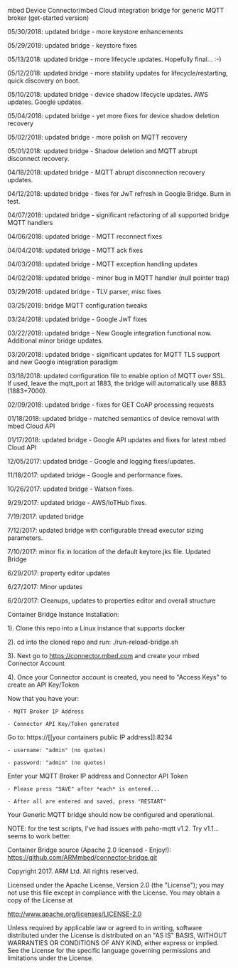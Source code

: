 mbed Device Connector/mbed Cloud integration bridge for generic MQTT broker (get-started version)

05/30/2018: updated bridge - more keystore enhancements

05/29/2018: updated bridge - keystore fixes

05/13/2018: updated bridge - more lifecycle updates. Hopefully final... :-) 

05/12/2018: updated bridge - more stability updates for lifecycle/restarting, quick discovery on boot.

05/10/2018: updated bridge - device shadow lifecycle updates. AWS updates. Google updates.

05/04/2018: updated bridge - yet more fixes for device shadow deletion recovery

05/02/2018: updated bridge - more polish on MQTT recovery

05/01/2018: updated bridge - Shadow deletion and MQTT abrupt disconnect recovery.

04/18/2018: updated bridge - MQTT abrupt disconnection recovery updates.

04/12/2018: updated bridge - fixes for JwT refresh in Google Bridge. Burn in test. 

04/07/2018: updated bridge - significant refactoring of all supported bridge MQTT handlers

04/06/2018: updated bridge - MQTT reconnect fixes

04/04/2018: updated bridge - MQTT ack fixes

04/03/2018: updated bridge - MQTT exception handling updates

04/02/2018: updated bridge - minor bug in MQTT handler (null pointer trap)

03/29/2018: updated bridge - TLV parser, misc fixes

03/25/2018: bridge MQTT configuration tweaks

03/24/2018: updated bridge - Google JwT fixes

03/22/2018: updated bridge - New Google integration functional now. Additional minor bridge updates.

03/20/2018: updated bridge - significant updates for MQTT TLS support and new Google integration paradigm

03/18/2018: updated configuration file to enable option of MQTT over SSL. If used, leave the mqtt_port at 1883, the bridge will automatically use 8883 (1883+7000).

02/09/2018: updated bridge - fixes for GET CoAP processing requests

01/18/2018: updated bridge - matched semantics of device removal with mbed Cloud API 

01/17/2018: updated bridge - Google API updates and fixes for latest mbed Cloud API

12/05/2017: updated bridge - Google and logging fixes/updates.

11/18/2017: updated bridge - Google and performance fixes. 

10/26/2017: updated bridge - Watson fixes.

9/29/2017: updated bridge - AWS/IoTHub fixes.

7/19/2017: updated bridge

7/12/2017: updated bridge with configurable thread executor sizing parameters.

7/10/2017: minor fix in location of the default keytore.jks file. Updated Bridge

6/29/2017: property editor updates 

6/27/2017: Minor updates 

6/20/2017: Cleanups, updates to properties editor and overall structure 

Container Bridge Instance Installation:

1). Clone this repo into a Linux instance that supports docker

2). cd into the cloned repo and run: ./run-reload-bridge.sh

3). Next go to https://connector.mbed.com and create your mbed Connector Account

4). Once your Connector account is created, you need to "Access Keys" to create an API Key/Token

Now that you have your:

    - MQTT Broker IP Address 

    - Connector API Key/Token generated

Go to:  https://[[your containers public IP address]]:8234

    - username: "admin" (no quotes)

    - password: "admin" (no quotes)

Enter your MQTT Broker IP address and Connector API Token

    - Please press "SAVE" after *each* is entered... 

    - After all are entered and saved, press "RESTART"

Your Generic MQTT bridge should now be configured and operational. 

NOTE: for the test scripts, I've had issues with paho-mqtt v1.2. Try v1.1... seems to work better.

Container Bridge source (Apache 2.0 licensed - Enjoy!): https://github.com/ARMmbed/connector-bridge.git

Copyright 2017. ARM Ltd. All rights reserved.

Licensed under the Apache License, Version 2.0 (the "License");
you may not use this file except in compliance with the License.
You may obtain a copy of the License at

   http://www.apache.org/licenses/LICENSE-2.0

Unless required by applicable law or agreed to in writing, software
distributed under the License is distributed on an "AS IS" BASIS,
WITHOUT WARRANTIES OR CONDITIONS OF ANY KIND, either express or implied.
See the License for the specific language governing permissions and
limitations under the License. 
